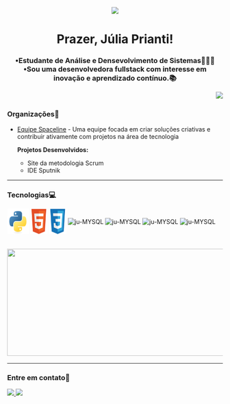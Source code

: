 <div align="center">
<img src="https://user-images.githubusercontent.com/74038190/226190894-18e959ba-d458-4a94-ac44-790190f2a947.gif" width="400">  
<h1>Prazer, Júlia Prianti!</h1>
</div>
<div align="center">
<h3> •Estudante de Análise e Densevolvimento de Sistemas👩🏻‍💻<br>
•Sou uma desenvolvedora fullstack com interesse em inovação e aprendizado contínuo.📚<br></h3>
</div>
<div align="right">
<img src="https://github.com/Anmol-Baranwal/Cool-GIFs-For-GitHub/assets/74038190/0b335028-1d3d-4ee5-b5b3-a373d499be7e" width="200">
 </div>
 <h3>Organizações🏢</h3>

- [Equipe Spaceline](https://github.com/SPACELINE-API) - Uma equipe focada em criar soluções criativas e contribuir ativamente com projetos na área de tecnologia

  **Projetos Desenvolvidos:**
  - Site da metodologia Scrum
  - IDE Sputnik

---
<h3>Tecnologias💻</h3>
<div style="display: inline_block">
  <img align="center" alt="ju-Python" height="60" width="50" src="https://raw.githubusercontent.com/devicons/devicon/master/icons/python/python-original.svg">
  <img align="center" alt="ju-HTML" height="60" width="40" src="https://raw.githubusercontent.com/devicons/devicon/master/icons/html5/html5-original.svg">
  <img align="center" alt="ju-CSS" height="60" width="40" src="https://raw.githubusercontent.com/devicons/devicon/master/icons/css3/css3-original.svg">
  <img align="center" alt="ju-MYSQL" height="60" width="40"src="https://cdn.jsdelivr.net/gh/devicons/devicon@latest/icons/mysql/mysql-original.svg" />
  <img align="center" alt="ju-MYSQL" height="60" width="50" src="https://cdn.jsdelivr.net/gh/devicons/devicon@latest/icons/java/java-original.svg" />
  <img align="center" alt="ju-MYSQL" height="60" width="50" src="https://cdn.jsdelivr.net/gh/devicons/devicon@latest/icons/javascript/javascript-original.svg" />
  <img align="center" alt="ju-MYSQL" height="60" width="50" src="https://skills-icons.vercel.app/api/icons?i=ollama"/>
  </div>
  <br><br>
  <div align="center">
  <img src="https://user-images.githubusercontent.com/74038190/213760718-ca064723-1c29-4b82-985c-aadc7f57c090.gif" width="900" height="250">
  </div>


---
  
  <h3>Entre em contato📮</h3>
  <a href="https://www.linkedin.com/in/julia-prianti/" target="_blank"><img src="https://img.shields.io/badge/-LinkedIn-%230077B5?style=for-the-badge&logo=linkedin&logoColor=white" target="_blank">
  <a href = "mailto:julia.prianti2005@gmail.com"><img src="https://img.shields.io/badge/-Gmail-%23333?style=for-the-badge&logo=gmail&logoColor=white" target="_blank"></a>
